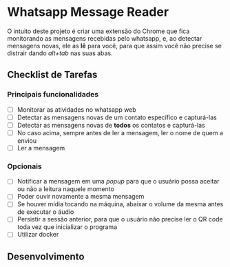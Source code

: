 # Whatsapp Message Reader

O intuito deste projeto é criar uma extensão do Chrome que fica monitorando as mensagens recebidas pelo whatsapp, e, ao detectar mensagens novas, ele as **lê** para você, para que assim você não precise se distrair dando *alt+tab* nas suas abas.

## Checklist de Tarefas

### Principais funcionalidades

- [ ] Monitorar as atividades no whatsapp web
- [ ] Detectar as mensagens novas de um contato específico e capturá-las
- [ ] Detectar as mensagens novas de **todos** os contatos e capturá-las
- [ ] No caso acima, sempre antes de ler a mensagem, ler o nome de quem a enviou
- [ ] Ler a mensagem

### Opcionais

- [ ] Notificar a mensagem em uma *popup* para que o usuário possa aceitar ou não a leitura naquele momento
- [ ] Poder ouvir novamente a mesma mensagem
- [ ] Se houver mídia tocando na máquina, abaixar o volume da mesma antes de executar o áudio
- [ ] Persistir a sessão anterior, para que o usuário não precise ler o QR code toda vez que inicializar o programa
- [ ] Utilizar docker

## Desenvolvimento
